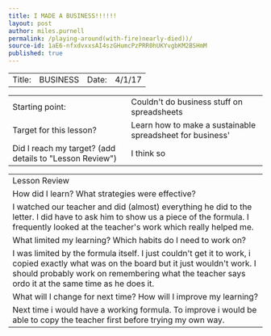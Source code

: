 ```yaml
---
title: I MADE A BUSINESS!!!!!!
layout: post
author: miles.purnell
permalink: /playing-around(with-fire)nearly-died))/
source-id: 1aE6-nfxdvxxsAI4szGHumcPzPRR0hUKYvgbKM2BSHmM
published: true
---
```

<table>
  <tr>
    <td>Title:  </td>
    <td>BUSINESS</td>
    <td> Date:  </td>
    <td>4/1/17</td>
  </tr>
</table>


<table>
  <tr>
    <td>Starting point:</td>
    <td>Couldn't do business stuff on spreadsheets</td>
  </tr>
  <tr>
    <td>Target for this lesson?</td>
    <td>Learn how to make a sustainable spreadsheet for business'</td>
  </tr>
  <tr>
    <td>Did I reach my target? 
(add details to "Lesson Review")</td>
    <td>I think so</td>
  </tr>
</table>


<table>
  <tr>
    <td>Lesson Review</td>
  </tr>
  <tr>
    <td>How did I learn? What strategies were effective? </td>
  </tr>
  <tr>
    <td>I watched our teacher and did (almost) everything he did to the letter. I did have to ask him to show us a piece of the formula. I frequently looked at the teacher's work which really helped me.</td>
  </tr>
  <tr>
    <td>What limited my learning? Which habits do I need to work on? </td>
  </tr>
  <tr>
    <td>I was limited by the formula itself. I just couldn't get it to work, i copied exactly what was on the board but it just wouldn't work. I should probably work on remembering what the teacher says ordo it at the same time as he does it.</td>
  </tr>
  <tr>
    <td>What will I change for next time? How will I improve my learning?</td>
  </tr>
  <tr>
    <td>Next time i would have a working formula. To improve i would be able to copy the teacher first before trying my own way.</td>
  </tr>
</table>


